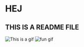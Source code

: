 # HEJ

## THIS IS A README FILE

![This is a gif](https://media1.giphy.com/media/qqlaATEafHFHq/giphy.gif?cid=ecf05e476fw3ool9lahtjonl0q1loa8651w0mi2pmybj2url&rid=giphy.gif&ct=g)
![fun gif](https://media0.giphy.com/media/LBgmyXjkls7gZ3ReTp/giphy.gif?cid=ecf05e47uh2mmuvy07y2s84tkir8nabanx36r24weayrquru&rid=giphy.gif&ct=g)
